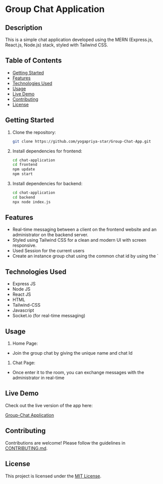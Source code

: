 # Group Chat Application 

## Description

This is a simple chat application developed using the MERN (Express.js, React.js, Node.js) stack, styled with Tailwind CSS.

## Table of Contents
- [Getting Started](#getting-started)
- [Features](#features)
- [Technologies Used](#technologies-used)
- [Usage](#usage)
- [ Live Demo](#live-demo)
- [Contributing](#contributing)
- [License](#license)

## Getting Started

1. Clone the repository:
   ```bash
   git clone https://github.com/yogapriya-star/Group-Chat-App.git

2. Install dependencies for frontend:
   ```bash
   cd chat-application
   cd frontend
   npm update
   npm start

3. Install dependencies for backend:
   ```bash
   cd chat-application
   cd backend
   npx node index.js
   
## Features

- Real-time messaging between a client on the frontend website and an administrator on the backend server.
- Styled using Tailwind CSS for a clean and modern UI with screen responsive.
- Used Session for the current users
- Create an instance group chat using the common chat id by using the `

## Technologies Used

- Express JS
- Node JS
- React JS
- HTML
- Tailwind-CSS
- Javascript
- Socket.io (for real-time messaging)

## Usage

1. Home Page:
  - Join the group chat by giving the unique name and chat Id

1. Chat Page:
  - Once enter it to the room, you can exchange messages with the administrator in real-time
    
## Live Demo

Check out the live version of the app here:

[Group-Chat Application](https://group-chat-application-slxw.onrender.com)


## Contributing
Contributions are welcome! Please follow the guidelines in [CONTRIBUTING.md](CONTRIBUTING.md).

## License
This project is licensed under the [MIT License](LICENSE).
